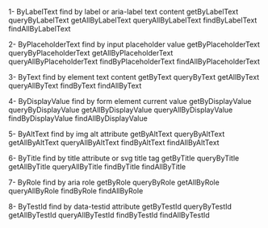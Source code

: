 1- ByLabelText find by label or aria-label text content
getByLabelText
queryByLabelText
getAllByLabelText
queryAllByLabelText
findByLabelText
findAllByLabelText

2- ByPlaceholderText find by input placeholder value
getByPlaceholderText
queryByPlaceholderText
getAllByPlaceholderText
queryAllByPlaceholderText
findByPlaceholderText
findAllByPlaceholderText

3- ByText find by element text content
getByText
queryByText
getAllByText
queryAllByText
findByText
findAllByText

4- ByDisplayValue find by form element current value
getByDisplayValue
queryByDisplayValue
getAllByDisplayValue
queryAllByDisplayValue
findByDisplayValue
findAllByDisplayValue

5- ByAltText find by img alt attribute
getByAltText
queryByAltText
getAllByAltText
queryAllByAltText
findByAltText
findAllByAltText

6- ByTitle find by title attribute or svg title tag
getByTitle
queryByTitle
getAllByTitle
queryAllByTitle
findByTitle
findAllByTitle

7- ByRole find by aria role
getByRole
queryByRole
getAllByRole
queryAllByRole
findByRole
findAllByRole

8- ByTestId find by data-testid attribute
getByTestId
queryByTestId
getAllByTestId
queryAllByTestId
findByTestId
findAllByTestId
